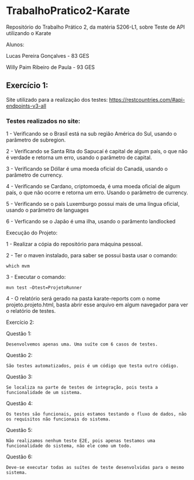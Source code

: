 # TrabalhoPratico2-Karate
Repositório do Trabalho Prático 2, da matéria S206-L1, sobre Teste de API utilizando o Karate

Alunos:

Lucas Pereira Gonçalves - 83 GES

Willy Paim Ribeiro de Paula - 93 GES

## Exercício 1:

Site utilizado para a realização dos testes: https://restcountries.com/#api-endpoints-v3-all

### Testes realizados no site:

1 - Verificando se o Brasil está na sub região América do Sul, usando o parâmetro de subregion.

2 - Verificando se Santa Rita do Sapucaí é capital de algum país, o que não é verdade e retorna um erro, usando o parâmetro de capital.

3 - Verificando se Dóllar é uma moeda oficial do Canadá, usando o parâmetro de currency.

4 - Verificando se Cardano, criptomoeda, é uma moeda oficial de algum país, o que não ocorre e retorna um erro. Usando o parâmetro de currency.

5 - Verificando se o país Luxemburgo possui mais de uma língua oficial, usando o parâmetro de languages

6 - Verficando se o Japão é uma ilha, usando o parâmento landlocked

Execução do Projeto:

1 - Realizar a cópia do repositório para máquina pessoal.

2 - Ter o maven instalado, para saber se possui basta usar o comando:

    which mvm

3 - Executar o comando:

    mvn test –Dtest=ProjetoRunner

4 - O relatório será gerado na pasta karate-reports com o nome projeto.projeto.html, basta abrir esse arquivo em algum navegador para ver o relatório de testes.


Exercício 2:

Questão 1:

    Desenvolvemos apenas uma. Uma suíte com 6 casos de testes.

Questão 2:

    São testes automatizados, pois é um código que testa outro código.

Questão 3:

    Se localiza na parte de testes de integração, pois testa a funcionalidade de um sistema.

Questão 4:

    Os testes são funcionais, pois estamos testando o fluxo de dados, não os requisitos não funcionais do sistema.

Questão 5:

    Não realizamos nenhum teste E2E, pois apenas testamos uma funcionalidade do sistema, não ele como um todo.

Questão 6:

    Deve-se executar todas as suítes de teste desenvolvidas para o mesmo sistema.
